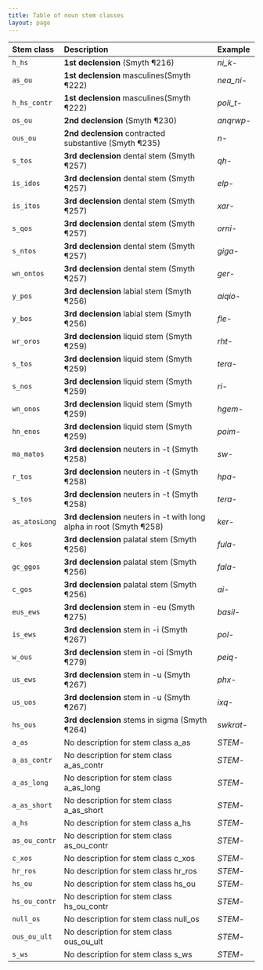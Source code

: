 ```yaml
---
title: Table of noun stem classes
layout: page
---
```


| Stem class | Description | Example |
| :------------- | :------------- | :------------- |
| `h_hs` | **1st declension** (Smyth ¶216) | *ni_k*- | 
| `as_ou` | **1st declension** masculines(Smyth ¶222) | *nea_ni*- | 
| `h_hs_contr` | **1st declension** masculines(Smyth ¶222) | *poli_t*- | 
| `os_ou` | **2nd declension** (Smyth ¶230) | *a<sm>nqrwp*- | 
| `ous_ou` | **2nd declension** contracted substantive (Smyth ¶235) | *n*- | 
| `s_tos` | **3rd declension** dental stem (Smyth ¶257) | *qh*- | 
| `is_idos` | **3rd declension** dental stem (Smyth ¶257) | *e<sm>lp*- | 
| `is_itos` | **3rd declension** dental stem (Smyth ¶257) | *xar*- | 
| `s_qos` | **3rd declension** dental stem (Smyth ¶257) | *orni*- | 
| `s_ntos` | **3rd declension** dental stem (Smyth ¶257) | *giga*- | 
| `wn_ontos` | **3rd declension** dental stem (Smyth ¶257) | *ger*- | 
| `y_pos` | **3rd declension** labial stem (Smyth ¶256) | *ai<sm>qio*- | 
| `y_bos` | **3rd declension** labial stem (Smyth ¶256) | *fle*- | 
| `wr_oros` | **3rd declension** liquid stem (Smyth ¶259) | *r<ro>ht*- | 
| `s_tos` | **3rd declension** liquid stem (Smyth ¶259) | *tera*- | 
| `s_nos` | **3rd declension** liquid stem (Smyth ¶259) | *r<ro>i*- | 
| `wn_onos` | **3rd declension** liquid stem (Smyth ¶259) | *h<ro>gem*- | 
| `hn_enos` | **3rd declension** liquid stem (Smyth ¶259) | *poim*- | 
| `ma_matos` | **3rd declension** neuters in -t (Smyth ¶258) | *sw*- | 
| `r_tos` | **3rd declension** neuters in -t (Smyth ¶258) | *h<ro>pa*- | 
| `s_tos` | **3rd declension** neuters in -t (Smyth ¶258) | *tera*- | 
| `as_atosLong` | **3rd declension** neuters in -t with long alpha in root (Smyth ¶258) | *ker*- | 
| `c_kos` | **3rd declension** palatal stem (Smyth ¶256) | *fula*- | 
| `gc_ggos` | **3rd declension** palatal stem (Smyth ¶256) | *fala*- | 
| `c_gos` | **3rd declension** palatal stem (Smyth ¶256) | *ai<sm>*- | 
| `eus_ews` | **3rd declension** stem in -eu (Smyth ¶275) | *basil*- | 
| `is_ews` | **3rd declension** stem in -i (Smyth ¶267) | *pol*- | 
| `w_ous` | **3rd declension** stem in -oi (Smyth ¶279) | *peiq*- | 
| `us_ews` | **3rd declension** stem in -u (Smyth ¶267) | *phx*- | 
| `us_uos` | **3rd declension** stem in -u (Smyth ¶267) | *i<sm>xq*- | 
| `hs_ous` | **3rd declension** stems in sigma (Smyth ¶264) | *swkrat*- | 
| `a_as` | No description for stem class a_as | *STEM*- | 
| `a_as_contr` | No description for stem class a_as_contr | *STEM*- | 
| `a_as_long` | No description for stem class a_as_long | *STEM*- | 
| `a_as_short` | No description for stem class a_as_short | *STEM*- | 
| `a_hs` | No description for stem class a_hs | *STEM*- | 
| `as_ou_contr` | No description for stem class as_ou_contr | *STEM*- | 
| `c_xos` | No description for stem class c_xos | *STEM*- | 
| `hr_ros` | No description for stem class hr_ros | *STEM*- | 
| `hs_ou` | No description for stem class hs_ou | *STEM*- | 
| `hs_ou_contr` | No description for stem class hs_ou_contr | *STEM*- | 
| `null_os` | No description for stem class null_os | *STEM*- | 
| `ous_ou_ult` | No description for stem class ous_ou_ult | *STEM*- | 
| `s_ws` | No description for stem class s_ws | *STEM*- | 